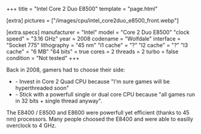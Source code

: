 +++
title     = "Intel Core 2 Duo E8500"
template  = "page.html"

[extra]
pictures  = ["/images/cpu/intel_core2duo_e8500_front.webp"]

  [extra.specs]
  manufacturer  = "Intel"
  model         = "Core 2 Duo E8500"
  "clock speed" = "3.16 GHz"
  year          = 2008
  codename      = "Wolfdale"
  interface     = "Socket 775"
  lithography   = "45 nm"
  "l1 cache"    = "?"
  "l2 cache"    = "?"
  "l3 cache"    = "6 MB"
  "64 bits"     = true
  cores         = 2
  threads       = 2
  turbo         = false
  condition     = "Not tested"
+++

<div class="block">
  <p>
Back in 2008, gamers had to choose their side:
<ul>
  <li>- Invest in Core 2 Quad CPU because "I'm sure games will be hyperthreaded soon"</li>
  <li>- Stick with a powerfull single or dual core CPU because "all games run in 32 bits + single thread anyway".</li>
</ul>
The E8400 / E8500 and E8600 were powerfull yet efficient (thanks to 45 nm) processors. Many people choosed the E8400 and were able to easilly overclock to 4 GHz. 
</p>
</div>